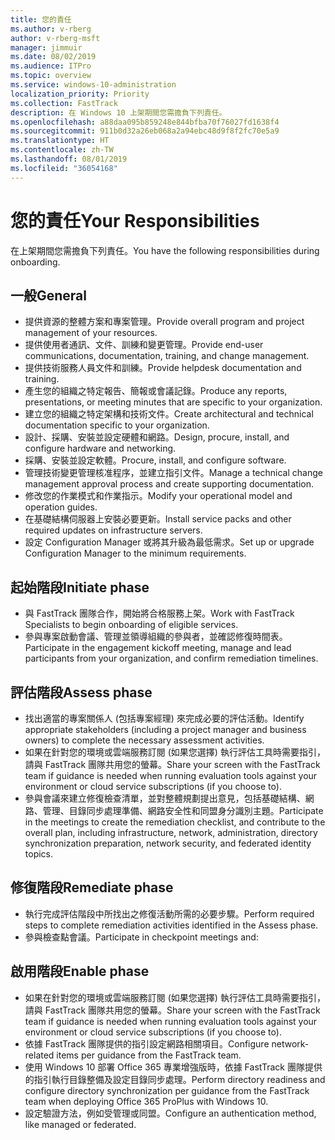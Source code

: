 ```yaml
---
title: 您的責任
ms.author: v-rberg
author: v-rberg-msft
manager: jimmuir
ms.date: 08/02/2019
ms.audience: ITPro
ms.topic: overview
ms.service: windows-10-administration
localization_priority: Priority
ms.collection: FastTrack
description: 在 Windows 10 上架期間您需擔負下列責任。
ms.openlocfilehash: a88daa095b859248e844bfba70f76027fd1638f4
ms.sourcegitcommit: 911b0d32a26eb068a2a94ebc48d9f8f2fc70e5a9
ms.translationtype: HT
ms.contentlocale: zh-TW
ms.lasthandoff: 08/01/2019
ms.locfileid: "36054168"
---
```

# <a name="your-responsibilities"></a><span data-ttu-id="78a07-103">您的責任</span><span class="sxs-lookup"><span data-stu-id="78a07-103">Your Responsibilities</span></span>

<span data-ttu-id="78a07-104">在上架期間您需擔負下列責任。</span><span class="sxs-lookup"><span data-stu-id="78a07-104">You have the following responsibilities during onboarding.</span></span>

## <a name="general"></a><span data-ttu-id="78a07-105">一般</span><span class="sxs-lookup"><span data-stu-id="78a07-105">General</span></span>

- <span data-ttu-id="78a07-106">提供資源的整體方案和專案管理。</span><span class="sxs-lookup"><span data-stu-id="78a07-106">Provide overall program and project management of your resources.</span></span>
- <span data-ttu-id="78a07-107">提供使用者通訊、文件、訓練和變更管理。</span><span class="sxs-lookup"><span data-stu-id="78a07-107">Provide end-user communications, documentation, training, and change management.</span></span>
- <span data-ttu-id="78a07-108">提供技術服務人員文件和訓練。</span><span class="sxs-lookup"><span data-stu-id="78a07-108">Provide helpdesk documentation and training.</span></span>
- <span data-ttu-id="78a07-109">產生您的組織之特定報告、簡報或會議記錄。</span><span class="sxs-lookup"><span data-stu-id="78a07-109">Produce any reports, presentations, or meeting minutes that are specific to your organization.</span></span>
- <span data-ttu-id="78a07-110">建立您的組織之特定架構和技術文件。</span><span class="sxs-lookup"><span data-stu-id="78a07-110">Create architectural and technical documentation specific to your organization.</span></span>
- <span data-ttu-id="78a07-111">設計、採購、安裝並設定硬體和網路。</span><span class="sxs-lookup"><span data-stu-id="78a07-111">Design, procure, install, and configure hardware and networking.</span></span>
- <span data-ttu-id="78a07-112">採購、安裝並設定軟體。</span><span class="sxs-lookup"><span data-stu-id="78a07-112">Procure, install, and configure software.</span></span>
- <span data-ttu-id="78a07-113">管理技術變更管理核准程序，並建立指引文件。</span><span class="sxs-lookup"><span data-stu-id="78a07-113">Manage a technical change management approval process and create supporting documentation.</span></span>
- <span data-ttu-id="78a07-114">修改您的作業模式和作業指示。</span><span class="sxs-lookup"><span data-stu-id="78a07-114">Modify your operational model and operation guides.</span></span>
- <span data-ttu-id="78a07-115">在基礎結構伺服器上安裝必要更新。</span><span class="sxs-lookup"><span data-stu-id="78a07-115">Install service packs and other required updates on infrastructure servers.</span></span>
- <span data-ttu-id="78a07-116">設定 Configuration Manager 或將其升級為最低需求。</span><span class="sxs-lookup"><span data-stu-id="78a07-116">Set up or upgrade Configuration Manager to the minimum requirements.</span></span>

## <a name="initiate-phase"></a><span data-ttu-id="78a07-117">起始階段</span><span class="sxs-lookup"><span data-stu-id="78a07-117">Initiate phase</span></span>

- <span data-ttu-id="78a07-118">與 FastTrack 團隊合作，開始將合格服務上架。</span><span class="sxs-lookup"><span data-stu-id="78a07-118">Work with FastTrack Specialists to begin onboarding of eligible services.</span></span>
- <span data-ttu-id="78a07-119">參與專案啟動會議、管理並領導組織的參與者，並確認修復時間表。</span><span class="sxs-lookup"><span data-stu-id="78a07-119">Participate in the engagement kickoff meeting, manage and lead participants from your organization, and confirm remediation timelines.</span></span>

## <a name="assess-phase"></a><span data-ttu-id="78a07-120">評估階段</span><span class="sxs-lookup"><span data-stu-id="78a07-120">Assess phase</span></span>

- <span data-ttu-id="78a07-121">找出適當的專案關係人 (包括專案經理) 來完成必要的評估活動。</span><span class="sxs-lookup"><span data-stu-id="78a07-121">Identify appropriate stakeholders (including a project manager and business owners) to complete the necessary assessment activities.</span></span>
- <span data-ttu-id="78a07-122">如果在針對您的環境或雲端服務訂閱 (如果您選擇) 執行評估工具時需要指引，請與 FastTrack 團隊共用您的螢幕。</span><span class="sxs-lookup"><span data-stu-id="78a07-122">Share your screen with the FastTrack team if guidance is needed when running evaluation tools against your environment or cloud service subscriptions (if you choose to).</span></span>
- <span data-ttu-id="78a07-123">參與會議來建立修復檢查清單，並對整體規劃提出意見，包括基礎結構、網路、管理、目錄同步處理準備、網路安全性和同盟身分識別主題。</span><span class="sxs-lookup"><span data-stu-id="78a07-123">Participate in the meetings to create the remediation checklist, and contribute to the overall plan, including infrastructure, network, administration, directory synchronization preparation, network security, and federated identity topics.</span></span>

## <a name="remediate-phase"></a><span data-ttu-id="78a07-124">修復階段</span><span class="sxs-lookup"><span data-stu-id="78a07-124">Remediate phase</span></span>

- <span data-ttu-id="78a07-125">執行完成評估階段中所找出之修復活動所需的必要步驟。</span><span class="sxs-lookup"><span data-stu-id="78a07-125">Perform required steps to complete remediation activities identified in the Assess phase.</span></span>
- <span data-ttu-id="78a07-126">參與檢查點會議。</span><span class="sxs-lookup"><span data-stu-id="78a07-126">Participate in checkpoint meetings and:</span></span>

## <a name="enable-phase"></a><span data-ttu-id="78a07-127">啟用階段</span><span class="sxs-lookup"><span data-stu-id="78a07-127">Enable phase</span></span>

- <span data-ttu-id="78a07-128">如果在針對您的環境或雲端服務訂閱 (如果您選擇) 執行評估工具時需要指引，請與 FastTrack 團隊共用您的螢幕。</span><span class="sxs-lookup"><span data-stu-id="78a07-128">Share your screen with the FastTrack team if guidance is needed when running evaluation tools against your environment or cloud service subscriptions (if you choose to).</span></span>
- <span data-ttu-id="78a07-129">依據 FastTrack 團隊提供的指引設定網路相關項目。</span><span class="sxs-lookup"><span data-stu-id="78a07-129">Configure network-related items per guidance from the FastTrack team.</span></span>
- <span data-ttu-id="78a07-130">使用 Windows 10 部署 Office 365 專業增強版時，依據 FastTrack 團隊提供的指引執行目錄整備及設定目錄同步處理。</span><span class="sxs-lookup"><span data-stu-id="78a07-130">Perform directory readiness and configure directory synchronization per guidance from the FastTrack team when deploying Office 365 ProPlus with Windows 10.</span></span>
- <span data-ttu-id="78a07-131">設定驗證方法，例如受管理或同盟。</span><span class="sxs-lookup"><span data-stu-id="78a07-131">Configure an authentication method, like managed or federated.</span></span>







  

  

 